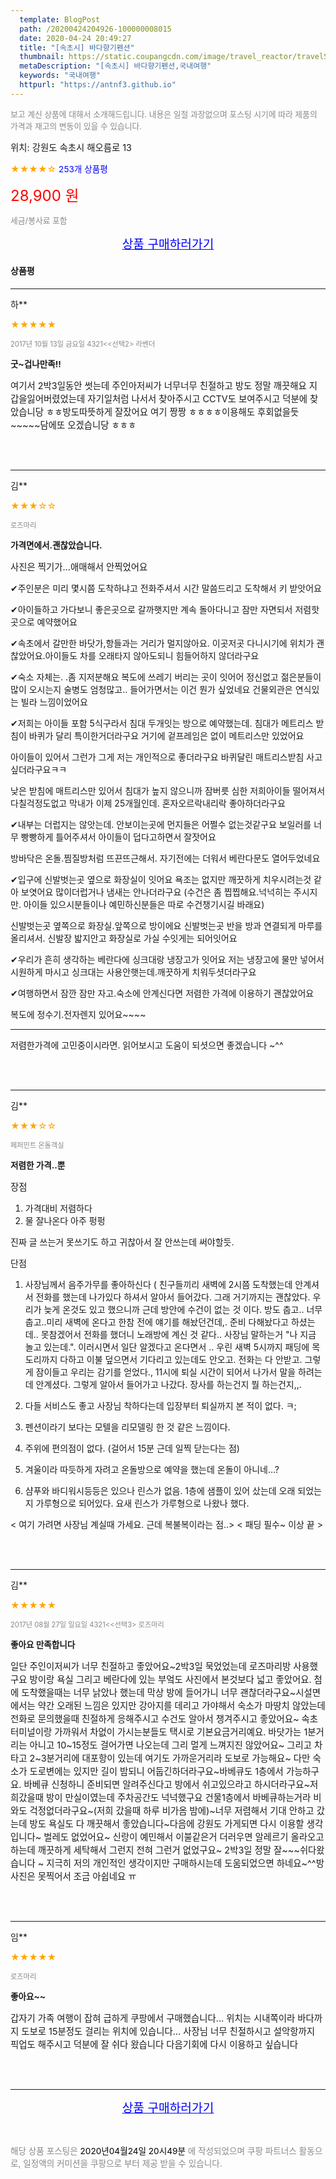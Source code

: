 ```yaml
---
  template: BlogPost
  path: /20200424204926-100000008015
  date: 2020-04-24 20:49:27
  title: "[속초시] 바다향기펜션"
  thumbnail: https://static.coupangcdn.com/image/travel_reactor/travelSeller/pension/A00139695/bdcf08e0-3640-4353-b881-b43ffdc2f344.jpg
  metaDescription: "[속초시] 바다향기펜션,국내여행"
  keywords: "국내여행"
  httpurl: "https://antnf3.github.io"
---
```

  
<span style="color: #888;font-size:0.8rem">보고 계신 상품에 대해서 소개해드립니다.
내용은 일절 과장없으며 포스팅 시기에 따라 제품의 가격과 재고의 변동이 있을 수 있습니다.</span>
  
<span style="font-size: 0.9rem;">위치: 강원도 속초시 해오름로 13</span>
  
<span style="color: orange;">★★★★☆</span> <span style="color: blue;font-size: 0.85rem;">253개 상품평</span>
  
<span style="color: red;font-size: 1.5rem;">28,900 원</span>
  
<span style="color: #888;font-size:0.8rem">세금/봉사료 포함</span>





<p align="center"><a href="http://me2.do/GaLKywU4" style="font-size: 1.2rem; color: blue;">상품 구매하러가기</a></p>

#### 상품평
  
---
  
하**
    
<span style="color: orange;">★★★★★</span>
    
<span style="color: #888;font-size:0.7rem">2017년 10월 13일 금요일 4321<<선택2> 라벤더</span>
    
<span style="font-size:0.85rem">**굿~겁나만족!!**</span>
    
<span style="font-size: 0.9rem;">여기서 2박3일동안 썻는데 주인아저씨가 너무너무 친절하고 방도 정말 깨끗해요 지갑을잃어버렸었는데 자기일처럼 나서서 찾아주시고 CCTV도 보여주시고 덕분에 찾았습니당 ㅎㅎ방도따뜻하게 잘잤어요 여기 짱짱 ㅎㅎㅎㅎ이용해도 후회없을듯~~~~~담에또 오겠습니당 ㅎㅎㅎ</span>
    
<br>
<br>

---
  
김**
    
<span style="color: orange;">★★★☆☆</span>
    
<span style="color: #888;font-size:0.7rem">로즈마리</span>
    
<span style="font-size:0.85rem">**가격면에서.괜찮았습니다.**</span>
    
<span style="font-size: 0.9rem;">사진은 찍기가...애매해서 안찍었어요

✔주인분은 미리 몇시쯤 도착하냐고
전화주셔서 시간 말씀드리고
도착해서 키 받앗어요

✔아이들하고 가다보니 좋은곳으로
갈까햇지만 계속 돌아다니고 잠만 자면되서
저렴핫곳으로 예약했어요

✔속초에서 갈만한 바닷가,항들과는
거리가 멀지않아요.
이곳저곳 다니시기에 위치가
괜찮았어요.아이들도 차를 오래타지 않아도되니
힘들어하지 않더라구요

✔숙소 자체는. .좀 지저분해요
복도에 쓰레기 버리는 곳이 잇어어 정신없고
젊은분들이 많이 오시는지 술병도 엄청많고..
들어가면서는 이건 뭔가 싶었네요
건물외관은 연식있는 빌라 느낌이었어요

✔저희는 아이들 포함 5식구라서
침대 두개잇는 방으로 예약했는데.
침대가 메트리스 받침이 바퀴가 달리 특이한거더라구요
거기에 겉프레임은 없이 메트리스만 있었어요

아이들이 있어서 그런가 그게 저는 개인적으로
좋더라구요
바퀴달린 매트리스받침 사고싶더라구요ㅋㅋ

낮은 받침에 매트리스만 있어서 침대가
높지 않으니까 잠버릇 심한 저희아이들
떨어져서 다칠걱정도없고 막내가 이제 25개월인데.
혼자오르락내리락 좋아하더라구요

✔내부는 더럽지는 않앗는데.
안보이는곳에 먼지들은 어쩔수 없는것같구요
보일러를 너무 빵빵하게 틀어주셔서
아이들이 덥다고하면서 잘잣어요

방바닥은 온돌.찜질방처럼 뜨끈뜨근해서.
자기전에는 더워서 베란다문도 열어두었네요

✔입구에 신발벗는곳 옆으로 화장실이 잇어요
욕조는 없지만 깨끗하게 치우시려는것 같아 보엿어요
많이더럽거나 냄새는 안나더라구요
(수건은 좀 찝찝해요.넉넉히는 주시지만.
아이들 있으시분들이나 예민하신분들은
따로 수건챙기시길 바래요)

신발벗는곳 옆쪽으로 화장실.앞쪽으로 방이에요
신발벗는곳 반을 방과 연결되게 마루를 올리셔서.
신발장 밟지안고 화장실로 가실 수잇게는 되어잇어요

✔우리가 흔히 생각하는 베란다에
싱크대랑 냉장고가 잇어요
저는 냉장고에 물만 넣어서 시원하게 마시고
싱크대는 사용안햇는데.깨끗하게 치워두셧더라구요

✔여행하면서 잠깐 잠만 자고.숙소에 안계신다면
저렴한 가격에 이용하기 괜찮았어요

복도에 정수기.전자렌지 있어요~~~~

-------------------
저렴한가격에 고민중이시라면.
읽어보시고 도움이 되셧으면 좋겠습니다
~^^</span>
    
<br>
<br>

---
  
김**
    
<span style="color: orange;">★★★☆☆</span>
    
<span style="color: #888;font-size:0.7rem">페퍼민트 온돌객실</span>
    
<span style="font-size:0.85rem">**저렴한 가격..뿐**</span>
    
<span style="font-size: 0.9rem;">장점
1. 가격대비 저렴하다
2. 물 잘나온다 아주 펑펑

 진짜 글 쓰는거 못쓰기도 하고 귀찮아서 잘 안쓰는데 써야할듯.

단점
1. 사장님께서 음주가무를 좋아하신다 
 ( 친구들끼리 새벽에 2시쯤 도착했는데 안계셔서 전화를 했는데 나가있다 하셔서             알아서 들어갔다. 그래 거기까지는 괜찮았다. 우리가 늦게 온것도 있고 했으니까  근데 방안에 수건이 없는 것 이다. 방도 춥고.. 너무 춥고..미리 새벽에 온다고 한참 전에 얘기를 해놨던건데,. 준비 다해놨다고 하셨는데.. 못참겠어서 전화를 했더니 노래방에 계신 것 같다.. 사장님 말하는거 "나 지금 놀고 있는데.". 이러시면서 일단 알겠다고 온다면서 .. 우린 새벽 5시까지 패딩에 목도리까지 다하고 이불 덮으면서 기다리고 있는데도 안오고. 전화는 다 안받고. 그렇게 잠이들고 우리는 감기를 얻었다., 11시에 퇴실 시간이 되어서 나가서 말을 하려는데 안계셨다. 
그렇게 알아서 들어가고 나갔다. 장사를 하는건지 뭘 하는건지,,.

2. 다들 서비스도 좋고 사장님 착하다는데 입장부터 퇴실까지 본 적이 없다. ㅋ; 

3. 펜션이라기 보다는 모텔을 리모델링 한 것 같은 느낌이다.

4. 주위에 편의점이 없다. (걸어서 15분 근데 일찍 닫는다는 점)

5. 겨울이라 따듯하게 자려고 온돌방으로 예약을 했는데 온돌이 아니네...?

6. 샴푸와 바디워시등등은 있으나 린스가 없음. 1층에 샘플이 있어 샀는데 오래 되었는지 가루형으로 되어있다. 요새 린스가 가루형으로 나왔나 했다.
 
< 여기 가려면 사장님 계실때 가세요. 근데 복불복이라는 점..>
< 패딩 필수~  이상 끝 ></span>
    
<br>
<br>

---
  
김**
    
<span style="color: orange;">★★★★★</span>
    
<span style="color: #888;font-size:0.7rem">2017년 08월 27일 일요일 4321<<선택3> 로즈마리</span>
    
<span style="font-size:0.85rem">**좋아요 만족합니다**</span>
    
<span style="font-size: 0.9rem;">일단 주인이저씨가 너무 친절하고 좋았어요~2박3일 묵었었는데 로즈마리방 사용했구요 방이랑 욕실 그리고 베란다에 있는 부엌도 사진에서 본것보다 넓고 좋았어요.  첨에 도착했을때는 너무 낡았나 했는데 막상 방에 들어가니 너무 괜찮더라구요~시설면에서는 약간 오래된 느낌은 있지만 강아지를 데리고 가야해서 숙소가 마땅치 않았는데 전화로 문의했을때 친절하게 응해주시고 수건도 알아서 챙겨주시고 좋았어요~ 속초터미널이랑 가까워서 차없이 가시는분들도 택시로 기본요금거리예요. 바닷가는 1분거리는 아니고 10~15정도 걸어가면 나오는데 그리 멀게 느껴지진 않았어요~ 그리고 차타고 2~3분거리에 대포항이 있는데 여기도 가까운거리라 도보로 가능해요~ 다만 숙소가 도로변에는 있지만 길이 밤되니 어둡긴하더라구요~바베큐도 1층에서 가능하구요. 바베큐 신청하니 준비되면 알려주신다고 방에서 쉬고있으라고 하시더라구요~저희갔을때 방이 만실이였는데 주차공간도 넉넉했구요 건물1층에서 바베큐하는거라 비와도 걱정없더라구요~(저희 갔을때 하루 비가옴 밤에)~너무 저렴해서 기대 안하고 갔는데 방도 욕실도 다 깨끗해서 좋았습니다~다음에 강원도 가게되면 다시 이용할 생각입니다~ 벌레도 없었어요~ 신랑이 예민해서 이불같은거 더러우면 알레르기 올라오고 하는데 깨끗하게 세탁해서 그런지 전혀 그런거 없었구요~ 2박3일 정말 잘~~~쉬다왔습니다 ~ 지극히 저의 개인적인 생각이지만 구매하시는데 도움되었으면 하네요~^^방사진은 못찍어서 조금 아쉽네요 ㅠ</span>
    
<br>
<br>

---
  
임**
    
<span style="color: orange;">★★★★★</span>
    
<span style="color: #888;font-size:0.7rem">로즈마리</span>
    
<span style="font-size:0.85rem">**좋아요~~**</span>
    
<span style="font-size: 0.9rem;">갑자기 가족 여행이 잡혀 급하게 쿠팡에서 구매했습니다... 위치는 시내쪽이라 바다까지 도보로 15분정도 걸리는 위치에 있습니다... 사장님 너무 친절하시고 설악항까지 픽업도 해주시고 덕분에 잘 쉬다 왔습니다 다음기회에 다시 이용하고 싶습니다</span>
    
<br>
<br>


  
---
  
<p align="center"><a href="http://me2.do/GaLKywU4" style="font-size: 1.2rem; color: blue;">상품 구매하러가기</a></p>
  
<br>
  
<span style="font-size: 0.85rem; color: #888;">해당 상품 포스팅은 <span style="color: #000;"> 2020년04월24일 20시49분 </span> 에 작성되었으며 쿠팡 파트너스 활동으로, 일정액의 커미션을 쿠팡으로 부터 제공 받을 수 있습니다.</span>